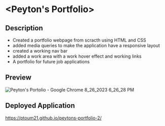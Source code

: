 # <Peyton's Portfolio>

## Description

- Created a portfolio webpage from scracth using HTML and CSS
- added media queries to make the application have a responsive layout
- created a working nav bar
- added a work area with a work hover effect and working links
- A portfolio for future job applications

## Preview

![Peyton's Portolio - Google Chrome 8_26_2023 6_26_28 PM](https://github.com/pToum21/peytons-portfolio-2/assets/138056441/d1261e13-e024-431d-8bd9-ea41ec4acbf9)

## Deployed Application
https://ptoum21.github.io/peytons-portfolio-2/
